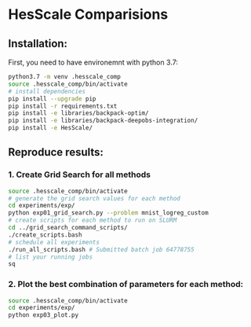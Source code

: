 # HesScale Comparisions

## Installation:
First, you need to have environemnt with python 3.7:
``` sh
python3.7 -m venv .hesscale_comp
source .hesscale_comp/bin/activate
# install dependencies
pip install --upgrade pip
pip install -r requirements.txt 
pip install -e libraries/backpack-optim/
pip install -e libraries/backpack-deepobs-integration/
pip install -e HesScale/
```

## Reproduce results:
### 1. Create Grid Search for all methods
``` sh
source .hesscale_comp/bin/activate
# generate the grid search values for each method
cd experiments/exp/
python exp01_grid_search.py --problem mnist_logreg_custom
# create scripts for each method to run on SLURM
cd ../grid_search_command_scripts/
./create_scripts.bash 
# schedule all experiments
./run_all_scripts.bash # Submitted batch job 64778755
# list your running jobs
sq
```

### 2. Plot the best combination of parameters for each method:
```sh
source .hesscale_comp/bin/activate
cd experiments/exp/
python exp03_plot.py
```